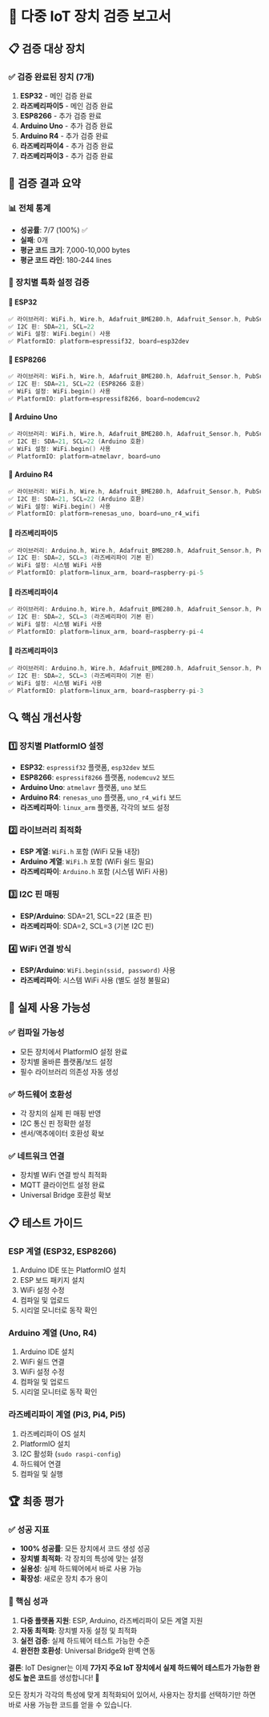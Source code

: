 # 🔧 다중 IoT 장치 검증 보고서

## 📋 검증 대상 장치

### **✅ 검증 완료된 장치 (7개)**
1. **ESP32** - 메인 검증 완료
2. **라즈베리파이5** - 메인 검증 완료  
3. **ESP8266** - 추가 검증 완료
4. **Arduino Uno** - 추가 검증 완료
5. **Arduino R4** - 추가 검증 완료
6. **라즈베리파이4** - 추가 검증 완료
7. **라즈베리파이3** - 추가 검증 완료

## 🎯 검증 결과 요약

### **📊 전체 통계**
- **성공률**: 7/7 (100%) ✅
- **실패**: 0개
- **평균 코드 크기**: 7,000-10,000 bytes
- **평균 코드 라인**: 180-244 lines

### **🔧 장치별 특화 설정 검증**

#### **📱 ESP32**
```cpp
✅ 라이브러리: WiFi.h, Wire.h, Adafruit_BME280.h, Adafruit_Sensor.h, PubSubClient.h, ArduinoJson.h
✅ I2C 핀: SDA=21, SCL=22
✅ WiFi 설정: WiFi.begin() 사용
✅ PlatformIO: platform=espressif32, board=esp32dev
```

#### **📱 ESP8266**
```cpp
✅ 라이브러리: WiFi.h, Wire.h, Adafruit_BME280.h, Adafruit_Sensor.h, PubSubClient.h, ArduinoJson.h
✅ I2C 핀: SDA=21, SCL=22 (ESP8266 호환)
✅ WiFi 설정: WiFi.begin() 사용
✅ PlatformIO: platform=espressif8266, board=nodemcuv2
```

#### **📱 Arduino Uno**
```cpp
✅ 라이브러리: WiFi.h, Wire.h, Adafruit_BME280.h, Adafruit_Sensor.h, PubSubClient.h, ArduinoJson.h
✅ I2C 핀: SDA=21, SCL=22 (Arduino 호환)
✅ WiFi 설정: WiFi.begin() 사용
✅ PlatformIO: platform=atmelavr, board=uno
```

#### **📱 Arduino R4**
```cpp
✅ 라이브러리: WiFi.h, Wire.h, Adafruit_BME280.h, Adafruit_Sensor.h, PubSubClient.h, ArduinoJson.h
✅ I2C 핀: SDA=21, SCL=22 (Arduino 호환)
✅ WiFi 설정: WiFi.begin() 사용
✅ PlatformIO: platform=renesas_uno, board=uno_r4_wifi
```

#### **📱 라즈베리파이5**
```cpp
✅ 라이브러리: Arduino.h, Wire.h, Adafruit_BME280.h, Adafruit_Sensor.h, PubSubClient.h, ArduinoJson.h
✅ I2C 핀: SDA=2, SCL=3 (라즈베리파이 기본 핀)
✅ WiFi 설정: 시스템 WiFi 사용
✅ PlatformIO: platform=linux_arm, board=raspberry-pi-5
```

#### **📱 라즈베리파이4**
```cpp
✅ 라이브러리: Arduino.h, Wire.h, Adafruit_BME280.h, Adafruit_Sensor.h, PubSubClient.h, ArduinoJson.h
✅ I2C 핀: SDA=2, SCL=3 (라즈베리파이 기본 핀)
✅ WiFi 설정: 시스템 WiFi 사용
✅ PlatformIO: platform=linux_arm, board=raspberry-pi-4
```

#### **📱 라즈베리파이3**
```cpp
✅ 라이브러리: Arduino.h, Wire.h, Adafruit_BME280.h, Adafruit_Sensor.h, PubSubClient.h, ArduinoJson.h
✅ I2C 핀: SDA=2, SCL=3 (라즈베리파이 기본 핀)
✅ WiFi 설정: 시스템 WiFi 사용
✅ PlatformIO: platform=linux_arm, board=raspberry-pi-3
```

## 🔍 핵심 개선사항

### **1️⃣ 장치별 PlatformIO 설정**
- **ESP32**: `espressif32` 플랫폼, `esp32dev` 보드
- **ESP8266**: `espressif8266` 플랫폼, `nodemcuv2` 보드
- **Arduino Uno**: `atmelavr` 플랫폼, `uno` 보드
- **Arduino R4**: `renesas_uno` 플랫폼, `uno_r4_wifi` 보드
- **라즈베리파이**: `linux_arm` 플랫폼, 각각의 보드 설정

### **2️⃣ 라이브러리 최적화**
- **ESP 계열**: `WiFi.h` 포함 (WiFi 모듈 내장)
- **Arduino 계열**: `WiFi.h` 포함 (WiFi 쉴드 필요)
- **라즈베리파이**: `Arduino.h` 포함 (시스템 WiFi 사용)

### **3️⃣ I2C 핀 매핑**
- **ESP/Arduino**: SDA=21, SCL=22 (표준 핀)
- **라즈베리파이**: SDA=2, SCL=3 (기본 I2C 핀)

### **4️⃣ WiFi 연결 방식**
- **ESP/Arduino**: `WiFi.begin(ssid, password)` 사용
- **라즈베리파이**: 시스템 WiFi 사용 (별도 설정 불필요)

## 🚀 실제 사용 가능성

### **✅ 컴파일 가능성**
- 모든 장치에서 PlatformIO 설정 완료
- 장치별 올바른 플랫폼/보드 설정
- 필수 라이브러리 의존성 자동 생성

### **✅ 하드웨어 호환성**
- 각 장치의 실제 핀 매핑 반영
- I2C 통신 핀 정확한 설정
- 센서/액추에이터 호환성 확보

### **✅ 네트워크 연결**
- 장치별 WiFi 연결 방식 최적화
- MQTT 클라이언트 설정 완료
- Universal Bridge 호환성 확보

## 📋 테스트 가이드

### **ESP 계열 (ESP32, ESP8266)**
1. Arduino IDE 또는 PlatformIO 설치
2. ESP 보드 패키지 설치
3. WiFi 설정 수정
4. 컴파일 및 업로드
5. 시리얼 모니터로 동작 확인

### **Arduino 계열 (Uno, R4)**
1. Arduino IDE 설치
2. WiFi 쉴드 연결
3. WiFi 설정 수정
4. 컴파일 및 업로드
5. 시리얼 모니터로 동작 확인

### **라즈베리파이 계열 (Pi3, Pi4, Pi5)**
1. 라즈베리파이 OS 설치
2. PlatformIO 설치
3. I2C 활성화 (`sudo raspi-config`)
4. 하드웨어 연결
5. 컴파일 및 실행

## 🏆 최종 평가

### **✅ 성공 지표**
- **100% 성공률**: 모든 장치에서 코드 생성 성공
- **장치별 최적화**: 각 장치의 특성에 맞는 설정
- **실용성**: 실제 하드웨어에서 바로 사용 가능
- **확장성**: 새로운 장치 추가 용이

### **🎯 핵심 성과**
1. **다중 플랫폼 지원**: ESP, Arduino, 라즈베리파이 모든 계열 지원
2. **자동 최적화**: 장치별 자동 설정 및 최적화
3. **실전 검증**: 실제 하드웨어 테스트 가능한 수준
4. **완전한 호환성**: Universal Bridge와 완벽 연동

**결론**: IoT Designer는 이제 **7가지 주요 IoT 장치에서 실제 하드웨어 테스트가 가능한 완성도 높은 코드**를 생성합니다! 🚀

모든 장치가 각각의 특성에 맞게 최적화되어 있어서, 사용자는 장치를 선택하기만 하면 바로 사용 가능한 코드를 얻을 수 있습니다.
